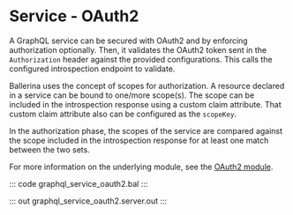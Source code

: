 # Service - OAuth2

A GraphQL service can be secured with OAuth2 and by enforcing
authorization optionally. Then, it validates the OAuth2 token sent in the
`Authorization` header against the provided configurations. This calls the
configured introspection endpoint to validate.

Ballerina uses the concept of scopes for authorization. A resource declared
in a service can be bound to one/more scope(s). The scope can be included
in the introspection response using a custom claim attribute. That custom
claim attribute also can be configured as the `scopeKey`.

In the authorization phase, the scopes of the service are compared
against the scope included in the introspection response for at least one
match between the two sets.

For more information on the underlying module,
see the [OAuth2 module](https://lib.ballerina.io/ballerina/oauth2/latest/).

::: code graphql_service_oauth2.bal :::

::: out graphql_service_oauth2.server.out :::